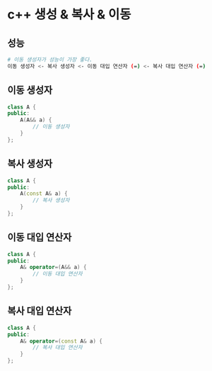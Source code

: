 # c++ 생성 & 복사 & 이동

## 성능

```sh
# 이동 생성자가 성능이 가장 좋다.
이동 생성자 <- 복사 생성자 <- 이동 대입 연산자 (=) <- 복사 대입 연산자 (=)
```

## 이동 생성자

```cpp
class A {
public:
    A(A&& a) {
        // 이동 생성자
    }
};
```

## 복사 생성자

```cpp
class A {
public:
    A(const A& a) {
        // 복사 생성자
    }
};
```

## 이동 대입 연산자

```cpp
class A {
public:
    A& operator=(A&& a) {
        // 이동 대입 연산자
    }
};
```

## 복사 대입 연산자

```cpp
class A {
public:
    A& operator=(const A& a) {
        // 복사 대입 연산자
    }
};
```
